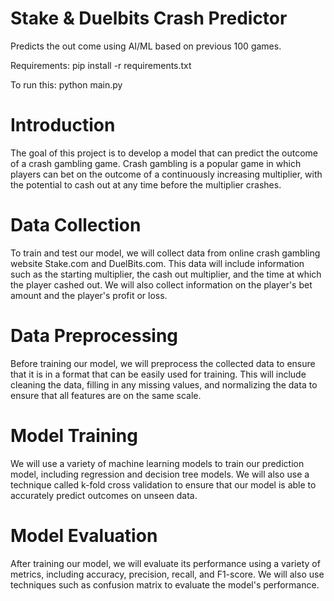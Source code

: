 # Stake & Duelbits Crash Predictor
Predicts the out come using AI/ML based on previous 100 games.

Requirements:
pip install -r requirements.txt

To run this:
python main.py

# Introduction

The goal of this project is to develop a model that can predict the outcome of a crash gambling game. Crash gambling is a popular game in which players can bet on the outcome of a continuously increasing multiplier, with the potential to cash out at any time before the multiplier crashes.

# Data Collection

To train and test our model, we will collect data from online crash gambling website Stake.com and DuelBits.com. This data will include information such as the starting multiplier, the cash out multiplier, and the time at which the player cashed out. We will also collect information on the player's bet amount and the player's profit or loss.

# Data Preprocessing

Before training our model, we will preprocess the collected data to ensure that it is in a format that can be easily used for training. This will include cleaning the data, filling in any missing values, and normalizing the data to ensure that all features are on the same scale.

# Model Training

We will use a variety of machine learning models to train our prediction model, including regression and decision tree models. We will also use a technique called k-fold cross validation to ensure that our model is able to accurately predict outcomes on unseen data.

# Model Evaluation

After training our model, we will evaluate its performance using a variety of metrics, including accuracy, precision, recall, and F1-score. We will also use techniques such as confusion matrix to evaluate the model's performance.
